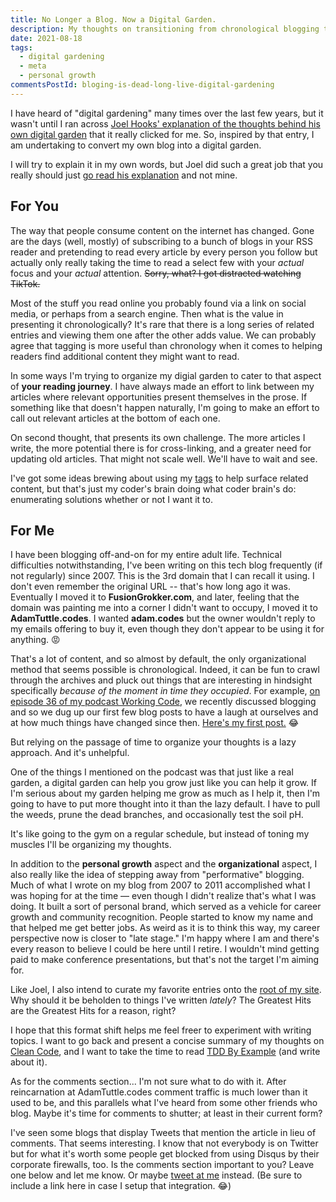 ```yaml
---
title: No Longer a Blog. Now a Digital Garden.
description: My thoughts on transitioning from chronological blogging to more free-form digital gardening.
date: 2021-08-18
tags:
  - digital gardening
  - meta
  - personal growth
commentsPostId: bloging-is-dead-long-live-digital-gardening
---
```


I have heard of "digital gardening" many times over the last few years, but it wasn't until I ran across [Joel Hooks' explanation of the thoughts behind his own digital garden][jhgarden] that it really clicked for me. So, inspired by that entry, I am undertaking to convert my own blog into a digital garden.

I will try to explain it in my own words, but Joel did such a great job that you really should just [go read his explanation][jhgarden] and not mine.

## For You

The way that people consume content on the internet has changed. Gone are the days (well, mostly) of subscribing to a bunch of blogs in your RSS reader and pretending to read every article by every person you follow but actually only really taking the time to read a select few with your _actual_ focus and your _actual_ attention. ~~Sorry, what? I got distracted watching TikTok.~~

Most of the stuff you read online you probably found via a link on social media, or perhaps from a search engine. Then what is the value in presenting it chronologically? It's rare that there is a long series of related entries and viewing them one after the other adds value. We can probably agree that tagging is more useful than chronology when it comes to helping readers find additional content they might want to read.

In some ways I'm trying to organize my digial garden to cater to that aspect of **your reading journey**. I have always made an effort to link between my articles where relevant opportunities present themselves in the prose. If something like that doesn't happen naturally, I'm going to make an effort to call out relevant articles at the bottom of each one.

On second thought, that presents its own challenge. The more articles I write, the more potential there is for cross-linking, and a greater need for updating old articles. That might not scale well. We'll have to wait and see.

I've got some ideas brewing about using my [tags][tags] to help surface related content, but that's just my coder's brain doing what coder brain's do: enumerating solutions whether or not I want it to.

## For Me

I have been blogging off-and-on for my entire adult life. Technical difficulties notwithstanding, I've been writing on this tech blog frequently (if not regularly) since 2007. This is the 3rd domain that I can recall it using. I don't even remember the original URL -- that's how long ago it was. Eventually I moved it to <strong>FusionGrokker.com</strong>, and later, feeling that the domain was painting me into a corner I didn't want to occupy, I moved it to **AdamTuttle.codes**. I wanted **adam.codes** but the owner wouldn't reply to my emails offering to buy it, even though they don't appear to be using it for anything. 😡

That's a lot of content, and so almost by default, the only organizational method that seems possible is chronological. Indeed, it can be fun to crawl through the archives and pluck out things that are interesting in hindsight specifically _because of the moment in time they occupied_. For example, [on episode 36 of my podcast Working Code][wcp], we recently discussed blogging and so we dug up our first few blog posts to have a laugh at ourselves and at how much things have changed since then. [Here's my first post.][first-post] 😂

But relying on the passage of time to organize your thoughts is a lazy approach. And it's unhelpful.

One of the things I mentioned on the podcast was that just like a real garden, a digital garden can help you grow just like you can help it grow. If I'm serious about my garden helping me grow as much as I help it, then I'm going to have to put more thought into it than the lazy default. I have to pull the weeds, prune the dead branches, and occasionally test the soil pH.

It's like going to the gym on a regular schedule, but instead of toning my muscles I'll be organizing my thoughts.

In addition to the **personal growth** aspect and the **organizational** aspect, I also really like the idea of stepping away from "performative" blogging. Much of what I wrote on my blog from 2007 to 2011 accomplished what I was hoping for at the time &mdash; even though I didn't realize that's what I was doing. It built a sort of personal brand, which served as a vehicle for career growth and community recognition. People started to know my name and that helped me get better jobs. As weird as it is to think this way, my career perspective now is closer to "late stage." I'm happy where I am and there's every reason to believe I could be here until I retire. I wouldn't mind getting paid to make conference presentations, but that's not the target I'm aiming for.

Like Joel, I also intend to curate my favorite entries onto the [root of my site][atc]. Why should it be beholden to things I've written _lately_? The Greatest Hits are the Greatest Hits for a reason, right?

I hope that this format shift helps me feel freer to experiment with writing topics. I want to go back and present a concise summary of my thoughts on [Clean Code][cc], and I want to take the time to read [TDD By Example][tdd] (and write about it).

As for the comments section... I'm not sure what to do with it. After reincarnation at AdamTuttle.codes comment traffic is much lower than it used to be, and this parallels what I've heard from some other friends who blog. Maybe it's time for comments to shutter; at least in their current form?

I've seen some blogs that display Tweets that mention the article in lieu of comments. That seems interesting. I know that not everybody is on Twitter but for what it's worth some people get blocked from using Disqus by their corporate firewalls, too. Is the comments section important to you? Leave one below and let me know. Or maybe [tweet at me][twitter] instead. (Be sure to include a link here in case I setup that integration. 😂)

[jhgarden]: https://joelhooks.com/digital-garden
[wcp]: https://workingcode.dev/episodes/036-blogs-and-digital-gardens/
[first-post]: https://adamtuttle.codes/blog/2007/optimizing-your-applicationcfm/
[atc]: https://adamtuttle.codes
[tags]: https://adamtuttle.codes/tags/
[cc]: https://workingcode.dev/episodes/022-book-club-1-clean-code-by-uncle-bob-martin-pt1/
[tdd]: https://www.amazon.com/Test-Driven-Development-Kent-Beck/dp/0321146530?crid=1D8X147Q3MS5G&dchild=1&keywords=tdd+by+example&qid=1623418032&sprefix=tdd+by+example%2Caps%2C136&sr=8-3&linkCode=li3&tag=tuttl-20&linkId=f4d8afaabf721a86be63f5b8d30c708a&language=en_US&ref_=as_li_ss_il
[twitter]: https://twitter.com/adamtuttle

